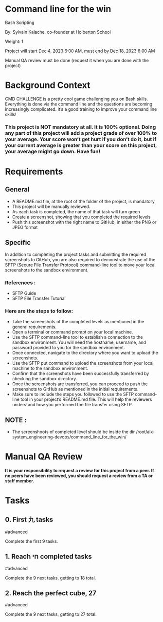 # Command line for the win
Bash
   Scripting
 
 By: Sylvain Kalache, co-founder at Holberton School
 
Weight: 1
 
Project will start Dec 4, 2023 6:00 AM, must end by Dec 18, 2023 6:00 AM
 
Manual QA review must be done (request it when you are done with the project)


# Background Context
CMD CHALLENGE is a pretty cool game challenging you on Bash skills. Everything is done via the command line and the questions are becoming increasingly complicated. It’s a good training to improve your command line skills!

### This project is NOT mandatory at all. It is 100% optional. Doing any part of this project will add a project grade of over 100% to your average. Your score won’t get hurt if you don’t do it, but if your current average is greater than your score on this project, your average might go down. Have fun!

# Requirements
## General
* A README.md file, at the root of the folder of the project, is mandatory
* This project will be manually reviewed.
* As each task is completed, the name of that task will turn green
* Create a screenshot, showing that you completed the required levels
* Push this screenshot with the right name to GitHub, in either the PNG or JPEG format
## Specific
In addition to completing the project tasks and submitting the required screenshots to GitHub, you are also required to demonstrate the use of the SFTP (Secure File Transfer Protocol) command-line tool to move your local screenshots to the sandbox environment.

### References :

* SFTP Guide
* SFTP File Transfer Tutorial
### Here are the steps to follow:

* Take the screenshots of the completed levels as mentioned in the general requirements.
* Open a terminal or command prompt on your local machine.
* Use the SFTP command-line tool to establish a connection to the sandbox environment. You will need the hostname, username, and password provided to you for the sandbox environment.
* Once connected, navigate to the directory where you want to upload the screenshots.
* Use the SFTP put command to upload the screenshots from your local machine to the sandbox environment.
* Confirm that the screenshots have been successfully transferred by checking the sandbox directory.
* Once the screenshots are transferred, you can proceed to push the screenshots to GitHub as mentioned in the initial requirements.
* Make sure to include the steps you followed to use the SFTP command-line tool in your project’s README.md file. This will help the reviewers understand how you performed the file transfer using SFTP.
## NOTE :
* The screenshoots of completed level should be inside the dir /root/alx-system_engineering-devops/command_line_for_the_win/
# Manual QA Review
#### It is your responsibility to request a review for this project from a peer. If no peers have been reviewed, you should request a review from a TA or staff member.

# Tasks
## 0. First 九 tasks
#advanced

Complete the first 9 tasks.

## 1. Reach חי completed tasks
#advanced

Complete the 9 next tasks, getting to 18 total.

## 2. Reach the perfect cube, 27
#advanced

Complete the 9 next tasks, getting to 27 total.

